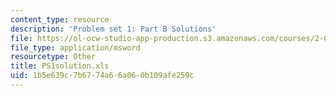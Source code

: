 ```yaml
---
content_type: resource
description: 'Problem set 1: Part B Solutions'
file: https://ol-ocw-studio-app-production.s3.amazonaws.com/courses/2-082-ship-structural-analysis-design-13-122-spring-2003/1b5e639c7b6774a66a060b109afe259c_PS1solution.xls
file_type: application/msword
resourcetype: Other
title: PS1solution.xls
uid: 1b5e639c-7b67-74a6-6a06-0b109afe259c
---
```


